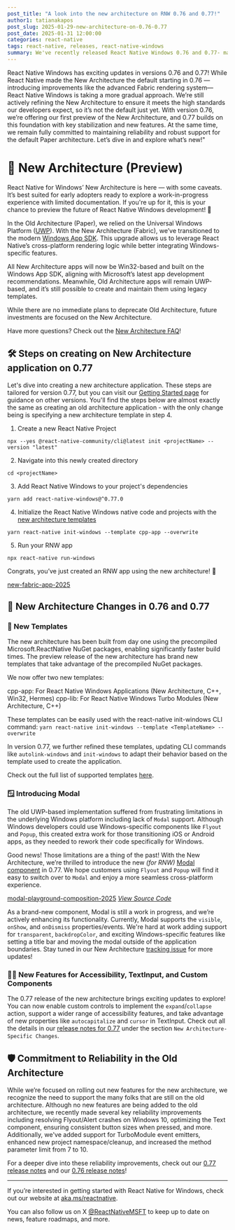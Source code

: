 ```yaml
---
post_title: "A look into the new architecture on RNW 0.76 and 0.77!"
author1: tatianakapos
post_slug: 2025-01-29-new-architecture-on-0.76-0.77
post_date: 2025-01-31 12:00:00
categories: react-native
tags: react-native, releases, react-native-windows
summary: We've recently released React Native Windows 0.76 and 0.77- marking the first time we invite developers to create RNW experiences on the new architecture.
---
```


React Native Windows has exciting updates in versions 0.76 and 0.77! While React Native made the New Architecture the default starting in 0.76 —introducing improvements like the advanced Fabric rendering system— React Native Windows is taking a more gradual approach. We’re still actively refining the New Architecture to ensure it meets the high standards our developers expect, so it’s not the default just yet. With version 0.76, we’re offering our first preview of the New Architecture, and 0.77 builds on this foundation with key stabilization and new features. At the same time, we remain fully committed to maintaining reliability and robust support for the default Paper architecture. Let’s dive in and explore what’s new!"

# 🌟 New Architecture (Preview)

React Native for Windows’ New Architecture is here — with some caveats. It’s best suited for early adopters ready to explore a work-in-progress experience with limited documentation. If you're up for it, this is your chance to preview the future of React Native Windows development! 🚀

In the Old Architecture (Paper), we relied on the Universal Windows Platform ([UWP](https://learn.microsoft.com/en-us/windows/uwp/)). With the New Architecture (Fabric), we’ve transitioned to the modern [Windows App SDK](https://learn.microsoft.com/en-us/windows/apps/windows-app-sdk/). This upgrade allows us to leverage React Native’s cross-platform rendering logic while better integrating Windows-specific features.

All New Architecture apps will now be Win32-based and built on the Windows App SDK, aligning with Microsoft’s latest app development recommendations. Meanwhile, Old Architecture apps will remain UWP-based, and it’s still possible to create and maintain them using legacy templates.

While there are no immediate plans to deprecate Old Architecture, future investments are focused on the New Architecture. 

Have more questions? Check out the [New Architecture FAQ](https://microsoft.github.io/react-native-windows/docs/new-architecture#faq)!

## 🛠️ Steps on creating on New Architecture application on 0.77

Let's dive into creating a new architecture application. These steps are tailored for version 0.77, but you can visit our [Getting Started page](https://microsoft.github.io/react-native-windows/docs/getting-started) for guidance on other versions. You'll find the steps below are almost exactly the same as creating an old architecture application - with the only change being is specifying a new architecture template in step 4.

1. Create a new React Native Project

`npx --yes @react-native-community/cli@latest init <projectName> --version "latest"`

2. Navigate into this newly created directory

`cd <projectName>`

3. Add React Native Windows to your project's dependencies

`yarn add react-native-windows@^0.77.0`

4. Initialize the React Native Windows native code and projects with the [new architecture templates](https://microsoft.github.io/react-native-windows/docs/init-windows-cli#templates)

`yarn react-native init-windows --template cpp-app --overwrite`

5. Run your RNW app

`npx react-native run-windows`

Congrats, you’ve just created an RNW app using the new architecture! 🎉

[new-fabric-app-2025](assets/2025-01-24-2025-new-architecture-on-76-and-77/new-fabric-app.gif)

## 🚧 New Architecture Changes in 0.76 and 0.77

### 📑 New Templates

The new architecture has been built from day one using the precompiled Microsoft.ReactNative NuGet packages, enabling significantly faster build times. The preview release of the new architecture has brand new templates that take advantage of the precompiled NuGet packages.

We now offer two new templates:

cpp-app: For React Native Windows Applications (New Architecture, C++, Win32, Hermes)
cpp-lib: For React Native Windows Turbo Modules (New Architecture, C++)

These templates can be easily used with the react-native init-windows CLI command: `yarn react-native init-windows --template <TemplateName> --overwrite` 

In version 0.77, we further refined these templates, updating CLI commands like `autolink-windows` and `init-windows` to adapt their behavior based on the template used to create the application.

Check out the full list of supported templates [here](https://microsoft.github.io/react-native-windows/docs/init-windows-cli#templates).

### 🪟 Introducing Modal

The old UWP-based implementation suffered from frustrating limitations in the underlying Windows platform including lack of `Modal` support. Although Windows developers could use Windows-specific components like `Flyout` and `Popup`, this created extra work for those transitioning iOS or Android apps, as they needed to rework their code specifically for Windows. 

Good news! Those limitations are a thing of the past! With the New Architecture, we’re thrilled to introduce the new *(for RNW)* [Modal component](https://reactnative.dev/docs/modal) in 0.77. We hope customers using `Flyout` and `Popup` will find it easy to switch over to `Modal` and enjoy a more seamless cross-platform experience. 

[modal-playground-composition-2025](assets/2025-01-24-2025-new-architecture-on-76-and-77/modal-playground.gif)
[*View Source Code*](https://github.com/microsoft/react-native-windows/tree/0.77-stable/packages/%40react-native-windows/tester/src/js/examples/Modal)

As a brand-new component, Modal is still a work in progress, and we’re actively enhancing its functionality. Currently, Modal supports the `visible`, `onShow`, and `onDismiss` properties/events. We're hard at work adding support for `transparent`, `backdropColor`, and exciting Windows-specific features like setting a title bar and moving the modal outside of the application boundaries. Stay tuned in our New Architecture [tracking issue](https://github.com/microsoft/react-native-windows/issues/12042) for more updates!

### 👩‍💻 New Features for Accessibility, TextInput, and Custom Components

The 0.77 release of the new architecture brings exciting updates to explore! You can now enable custom controls to implement the `expand`/`collapse` action, support a wider range of accessibility features, and take advantage of new properties like `autocapitalize` and `cursor` in TextInput. Check out all the details in our [release notes for 0.77](https://github.com/microsoft/react-native-windows/releases/tag/react-native-windows_v0.77.0) under the section `New Architecture-Specific Changes`.

## 🛡️ Commitment to Reliability in the Old Architecture

While we’re focused on rolling out new features for the new architecture, we recognize the need to support the many folks that are still on the old architecture. Although no new features are being added to the old architecture, we recently made several key reliability improvements including resolving Flyout/Alert crashes on Windows 10, optimizing the Text component, ensuring consistent button sizes when pressed, and more. Additionally, we've added support for TurboModule event emitters, enhanced new project namespace/cleanup, and increased the method parameter limit from 7 to 10.

For a deeper dive into these reliability improvements, check out our [0.77 release notes](https://github.com/microsoft/react-native-windows/releases/tag/react-native-windows_v0.77.0) and  our [0.76 release notes](https://github.com/microsoft/react-native-windows/releases/tag/react-native-windows_v0.76.0)!

---

If you’re interested in getting started with React Native for Windows, check out our website at [aka.ms/reactnative](https://microsoft.github.io/react-native-windows/).

You can also follow us on X [@ReactNativeMSFT](https://twitter.com/reactnativemsft) to keep up to date on news, feature roadmaps, and more.
